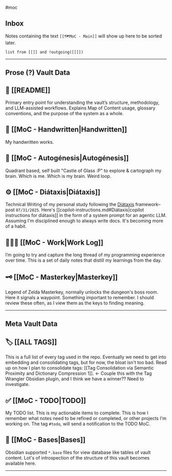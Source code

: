 #moc 
## Inbox
Notes containing the text `[[🗺️MoC - Main]]` will show up here to be sorted later.

```dataview
list from [[]] and !outgoing([[]])
```

---

## Prose (?) Vault Data

## 📖 [[README]]
Primary entry point for understanding the vault’s structure, methodology, and LLM-assisted workflows. Explains Map of Content usage, glossary conventions, and the purpose of the system as a whole.
## 📝 [[MoC - Handwritten|Handwritten]]
My handwritten works.
## 🪽 [[MoC - Autogénesis|Autogénesis]]
Quadrant based, self built "Castle of Glass :P" to explore & cartograph my brain. Which is me. Which is my brain. Weird loop. 
## ⚙️ [[MoC - Diátaxis|Diátaxis]]
Technical Writing of my personal study following the [Diátaxis](https://diataxis.fr/) framework–post `07/31/2025`. Here's [[copilot-instructions.md#Diátaxis|copilot instructions for diátaxis]] in the form of a system prompt for an agentic LLM. Assuming I'm disciplined enough to always write docs. It's becoming more of a habit.
## 🧑🏻‍💻 [[MoC - Work|Work Log]]
I’m going to try and capture the long thread of my programming experience over time. This is a set of daily notes that distill my learnings from the day. 
## 🗝️ [[MoC - Masterkey|Masterkey]]
Legend of Zelda Masterkey, normally unlocks the dungeon's boss room. Here it signals a waypoint. Something important to remember. I should review these often, as I view them as the keys to finding meaning.

---
## Meta Vault Data

## 🏷️ [[ALL TAGS]]
This is a full list of every tag used in the repo. Eventually we need to get into embedding and consolidating tags, but for now, the bloat isn't too bad. Read up on how I plan to consolidate tags: [[Tag Consolidation via Semantic Proximity and Dictionary Compression 1]]. <- Couple this with the Tag Wrangler Obsidian plugin, and I think we have a winner?? Need to investigate.
## ✅ [[MoC - TODO|TODO]]
My TODO list. This is my actionable items to complete. This is how I remember what notes need to be refined or completed, or other projects I'm working on. The tag `#todo`, will send a notification to the TODO MoC.
## 🔢 [[MoC - Bases|Bases]]
Obsidian supported `*.base` files for view database like tables of vault content. Lot's of introspection of the structure of this vault becomes available here.

---
